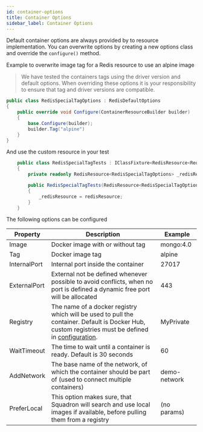 ```yaml
---
id: container-options
title: Container Options
sidebar_label: Container Options
---
```


Default container options are always provided by to resource implementation. You can overwrite
options by creating a new options class and override the `configure()` method.

Example to overwrite image tag for a Redis resource to use an alpine image

> We have tested the containers tags using the driver version and default options.
> When overriding these options it is your responsibility to ensure that tag and driver versions are compatible.

```csharp
public class RedisSpecialTagOptions : RedisDefaultOptions
{
    public override void Configure(ContainerResourceBuilder builder)
    {
        base.Configure(builder);
        builder.Tag("alpine")
    }
}
```

And use the custom resource in your test

```csharp
    public class RedisSpecialTagTests : IClassFixture<RedisResource<RedisSpecialTagOptions>>
    {
        private readonly RedisResource<RedisSpecialTagOptions> _redisResource;

        public RedisSpecialTagTests(RedisResource<RedisSpecialTagOptions> redisResource)
        {
            _redisResource = redisResource;
        }
    }
```

The following options can be configured

| Property     | Description                                                                                                                                                            | Example   |
| ------------ | ---------------------------------------------------------------------------------------------------------------------------------------------------------------------- | --------- |
| Image        | Docker image with or without tag                                                                                                                                       | mongo:4.0 |
| Tag          | Docker image tag                                                                                                                                                       | alpine    |
| InternalPort | Internal port inside the container                                                                                                                                     | 27017     |
| ExternalPort | External not be defined whenever possible to avoid conflicts, when no port is defined a dynamic free port will be allocated                                             | 443       |
| Registry     | The name of a docker registry which will be used to pull the container. Default is Docker Hub, custom registries must be defined in [configuration](configuration.md). | MyPrivate |
| WaitTimeout  | The time to wait until a container is ready. Default is 30 seconds                                                                                                     | 60        |
| AddNetwork   | The base name of the network, of which the container should be part of (used to connect multiple containers)                                                           | demo-network |
| PreferLocal  | This option makes sure, that Squadron will search and use local images if available, before pulling them from a registry                                               | (no params) |
